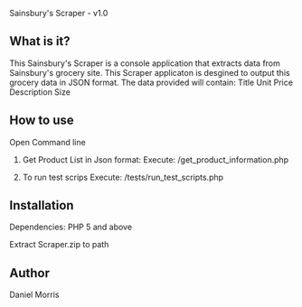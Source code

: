 Sainsbury's Scraper - v1.0

What is it?
-----------

This Sainsbury's Scraper is a console application that extracts data from 
Sainsbury's grocery site. This Scraper applicaton is desgined to output 
this grocery data in JSON format. The data provided will contain:
 Title
 Unit Price 
 Description
 Size


How to use
----------

Open Command line


1. Get Product List in Json format:
 Execute:
 <path to directory>/get_product_information.php
 
2. To run test scrips
 Execute:
 <path to directory>/tests/run_test_scripts.php
	

Installation
------------

Dependencies:
 PHP 5 and above
 
Extract Scraper.zip to path


Author
------

Daniel Morris

